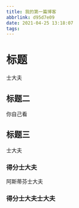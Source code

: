 ```yaml
---
title: 我的第一篇博客
abbrlink: d95d7e09
date: 2021-04-25 13:18:07
tags:
---
```


# 标题

士大夫
<!-- more -->

## 标题二
你自己看


## 标题三
士大夫


### 得分士大夫
阿斯蒂芬士大夫


### 得分士大夫士大夫